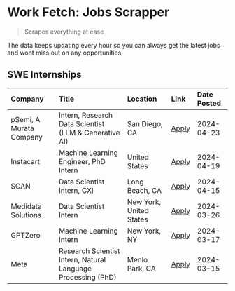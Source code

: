 # Work Fetch: Jobs Scrapper
> Scrapes everything at ease

The data keeps updating every hour so you can always get the latest jobs and wont miss out on any opportunities.

## SWE Internships
<!--START_SECTION:workfetch-->
| Company                 | Title                                                        | Location                | Link                                                                                                                                                                                                                                                                            | Date Posted   |
|:------------------------|:-------------------------------------------------------------|:------------------------|:--------------------------------------------------------------------------------------------------------------------------------------------------------------------------------------------------------------------------------------------------------------------------------|:--------------|
| pSemi, A Murata Company | Intern, Research Data Scientist (LLM & Generative AI)        | San Diego, CA           | [Apply](https://www.linkedin.com/jobs/view/intern-research-data-scientist-llm-generative-ai-at-psemi-a-murata-company-3887074168?position=10&pageNum=0&refId=YkOynGqwMDf1LENDmCYNtA%3D%3D&trackingId=pchAArTC6oZRfbAWDT9%2F%2Bg%3D%3D&trk=public_jobs_jserp-result_search-card) | 2024-04-23    |
| Instacart               | Machine Learning Engineer, PhD Intern                        | United States           | [Apply](https://www.linkedin.com/jobs/view/machine-learning-engineer-phd-intern-at-instacart-3901991739?position=2&pageNum=0&refId=YkOynGqwMDf1LENDmCYNtA%3D%3D&trackingId=VDN1uZrAvLwfGQv1Zr217A%3D%3D&trk=public_jobs_jserp-result_search-card)                               | 2024-04-19    |
| SCAN                    | Data Scientist Intern, CXI                                   | Long Beach, CA          | [Apply](https://www.linkedin.com/jobs/view/data-scientist-intern-cxi-at-scan-3899690492?position=9&pageNum=0&refId=YkOynGqwMDf1LENDmCYNtA%3D%3D&trackingId=6OiCMuWiuI9Zi8l6GKFheA%3D%3D&trk=public_jobs_jserp-result_search-card)                                               | 2024-04-15    |
| Medidata Solutions      | Data Scientist Intern                                        | New York, United States | [Apply](https://www.linkedin.com/jobs/view/data-scientist-intern-at-medidata-solutions-3810253704?position=8&pageNum=0&refId=YkOynGqwMDf1LENDmCYNtA%3D%3D&trackingId=UneFPl2O6rkcqttvLfMu4A%3D%3D&trk=public_jobs_jserp-result_search-card)                                     | 2024-03-26    |
| GPTZero                 | Machine Learning Intern                                      | New York, NY            | [Apply](https://www.linkedin.com/jobs/view/machine-learning-intern-at-gptzero-3860723963?position=7&pageNum=0&refId=YkOynGqwMDf1LENDmCYNtA%3D%3D&trackingId=IqyDtVbBMFglm%2F1Z9w3qBQ%3D%3D&trk=public_jobs_jserp-result_search-card)                                            | 2024-03-17    |
| Meta                    | Research Scientist Intern, Natural Language Processing (PhD) | Menlo Park, CA          | [Apply](https://www.linkedin.com/jobs/view/research-scientist-intern-natural-language-processing-phd-at-meta-3858718375?position=5&pageNum=0&refId=YkOynGqwMDf1LENDmCYNtA%3D%3D&trackingId=McSbUZjxp6kAokJ495U5%2Bg%3D%3D&trk=public_jobs_jserp-result_search-card)             | 2024-03-15    |
<!--END_SECTION:workfetch-->
